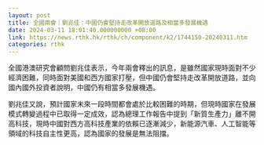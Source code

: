 ```yaml
---
layout: post
title: 全國兩會｜劉兆佳：中國仍會堅持走改革開放道路及相當多發展機遇
date: 2024-03-11 18:01:40.000000000 +08:00
link: https://news.rthk.hk/rthk/ch/component/k2/1744150-20240311.htm
categories: rthk
---
```


全國港澳研究會顧問劉兆佳表示，今年兩會釋出的訊息，是雖然國家現時面對不少經濟困難，同時面對美國和西方國家打壓，但中國仍會堅持走改革開放道路，並向國內國外投資者說明，中國仍有相當多發展機遇。

劉兆佳又說，預計國家未來一段時間都會處於比較困難的時期，但現時國家在發展模式轉變過程中已取得一定成效，認為總理工作報告中提到「新質生產力」離不開高科技，現時中國對西方高科技產業的依賴已逐漸減少，新能源汽車、人工智能等領域的科技自主性更高，認為國家的發展是無法阻擋。
